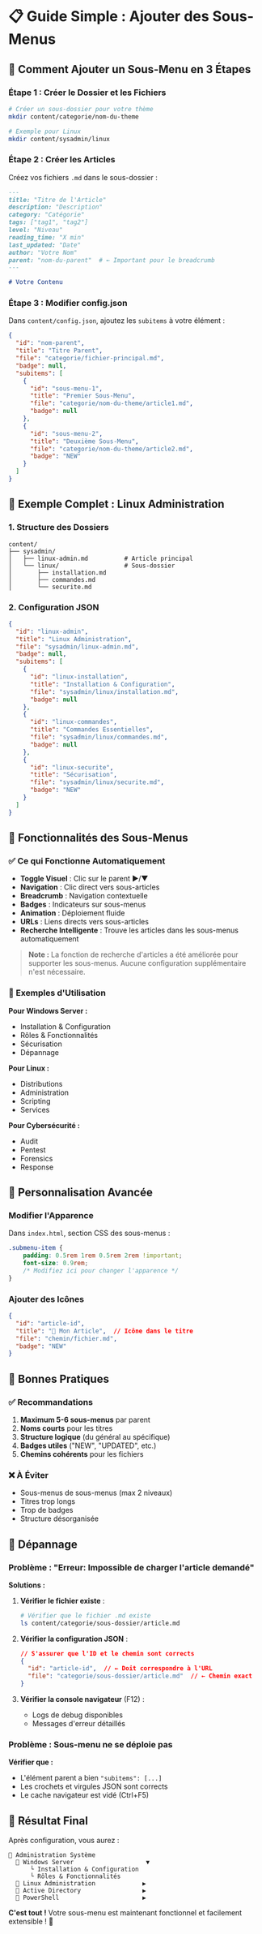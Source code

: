 # 📋 Guide Simple : Ajouter des Sous-Menus

## 🎯 Comment Ajouter un Sous-Menu en 3 Étapes

### **Étape 1 : Créer le Dossier et les Fichiers**

```bash
# Créer un sous-dossier pour votre thème
mkdir content/categorie/nom-du-theme

# Exemple pour Linux
mkdir content/sysadmin/linux
```

### **Étape 2 : Créer les Articles**

Créez vos fichiers `.md` dans le sous-dossier :

```markdown
---
title: "Titre de l'Article"
description: "Description"
category: "Catégorie"
tags: ["tag1", "tag2"]
level: "Niveau"
reading_time: "X min"
last_updated: "Date"
author: "Votre Nom"
parent: "nom-du-parent"  # ← Important pour le breadcrumb
---

# Votre Contenu
```

### **Étape 3 : Modifier config.json**

Dans `content/config.json`, ajoutez les `subitems` à votre élément :

```json
{
  "id": "nom-parent",
  "title": "Titre Parent",
  "file": "categorie/fichier-principal.md",
  "badge": null,
  "subitems": [
    {
      "id": "sous-menu-1",
      "title": "Premier Sous-Menu",
      "file": "categorie/nom-du-theme/article1.md",
      "badge": null
    },
    {
      "id": "sous-menu-2",
      "title": "Deuxième Sous-Menu",
      "file": "categorie/nom-du-theme/article2.md",
      "badge": "NEW"
    }
  ]
}
```

## 📝 Exemple Complet : Linux Administration

### 1. Structure des Dossiers
```
content/
├── sysadmin/
│   ├── linux-admin.md          # Article principal
│   └── linux/                  # Sous-dossier
│       ├── installation.md
│       ├── commandes.md
│       └── securite.md
```

### 2. Configuration JSON
```json
{
  "id": "linux-admin",
  "title": "Linux Administration",
  "file": "sysadmin/linux-admin.md",
  "badge": null,
  "subitems": [
    {
      "id": "linux-installation",
      "title": "Installation & Configuration",
      "file": "sysadmin/linux/installation.md",
      "badge": null
    },
    {
      "id": "linux-commandes",
      "title": "Commandes Essentielles",
      "file": "sysadmin/linux/commandes.md",
      "badge": null
    },
    {
      "id": "linux-securite",
      "title": "Sécurisation",
      "file": "sysadmin/linux/securite.md",
      "badge": "NEW"
    }
  ]
}
```

## 🎨 Fonctionnalités des Sous-Menus

### ✅ Ce qui Fonctionne Automatiquement

- **Toggle Visuel** : Clic sur le parent ▶/▼
- **Navigation** : Clic direct vers sous-articles
- **Breadcrumb** : Navigation contextuelle
- **Badges** : Indicateurs sur sous-menus
- **Animation** : Déploiement fluide
- **URLs** : Liens directs vers sous-articles
- **Recherche Intelligente** : Trouve les articles dans les sous-menus automatiquement

> **Note :** La fonction de recherche d'articles a été améliorée pour supporter les sous-menus. Aucune configuration supplémentaire n'est nécessaire.

### 🎯 Exemples d'Utilisation

**Pour Windows Server :**
- Installation & Configuration
- Rôles & Fonctionnalités  
- Sécurisation
- Dépannage

**Pour Linux :**
- Distributions
- Administration
- Scripting
- Services

**Pour Cybersécurité :**
- Audit
- Pentest
- Forensics
- Response

## 🔧 Personnalisation Avancée

### Modifier l'Apparence

Dans `index.html`, section CSS des sous-menus :

```css
.submenu-item {
    padding: 0.5rem 1rem 0.5rem 2rem !important;
    font-size: 0.9rem;
    /* Modifiez ici pour changer l'apparence */
}
```

### Ajouter des Icônes

```json
{
  "id": "article-id",
  "title": "🔧 Mon Article",  // Icône dans le titre
  "file": "chemin/fichier.md",
  "badge": "NEW"
}
```

## 🚀 Bonnes Pratiques

### ✅ Recommandations

1. **Maximum 5-6 sous-menus** par parent
2. **Noms courts** pour les titres
3. **Structure logique** (du général au spécifique)
4. **Badges utiles** ("NEW", "UPDATED", etc.)
5. **Chemins cohérents** pour les fichiers

### ❌ À Éviter

- Sous-menus de sous-menus (max 2 niveaux)
- Titres trop longs
- Trop de badges
- Structure désorganisée

## 🔧 Dépannage

### Problème : "Erreur: Impossible de charger l'article demandé"

**Solutions :**

1. **Vérifier le fichier existe** :
   ```bash
   # Vérifier que le fichier .md existe
   ls content/categorie/sous-dossier/article.md
   ```

2. **Vérifier la configuration JSON** :
   ```json
   // S'assurer que l'ID et le chemin sont corrects
   {
     "id": "article-id",  // ← Doit correspondre à l'URL
     "file": "categorie/sous-dossier/article.md"  // ← Chemin exact
   }
   ```

3. **Vérifier la console navigateur** (F12) :
   - Logs de debug disponibles
   - Messages d'erreur détaillés

### Problème : Sous-menu ne se déploie pas

**Vérifier que :**
- L'élément parent a bien `"subitems": [...]`
- Les crochets et virgules JSON sont corrects
- Le cache navigateur est vidé (Ctrl+F5)

## 🎉 Résultat Final

Après configuration, vous aurez :

```
📁 Administration Système
  📄 Windows Server                    ▼
      └ Installation & Configuration
      └ Rôles & Fonctionnalités
  📄 Linux Administration             ▶
  📄 Active Directory                 ▶
  📄 PowerShell                       ▶
```

**C'est tout !** Votre sous-menu est maintenant fonctionnel et facilement extensible ! 🎯 
